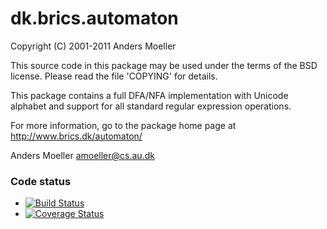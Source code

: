 dk.brics.automaton
==================

Copyright (C) 2001-2011 Anders Moeller

This source code in this package may be used under the terms of the
BSD license.  Please read the file 'COPYING' for details.

This package contains a full DFA/NFA implementation with Unicode
alphabet and support for all standard regular expression operations.

For more information, go to the package home page at
http://www.brics.dk/automaton/


Anders Moeller
amoeller@cs.au.dk


### Code status

* [![Build Status](https://travis-ci.org/robertrv/xeger.png?branch=master)](https://travis-ci.org/robertrv/dk.brics.automaton)
* [![Coverage Status](https://coveralls.io/repos/robertrv/xeger/badge.png?branch=master)](https://coveralls.io/r/robertrv/dk.brics.automaton?branch=master)

